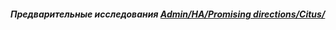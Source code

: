 ##### Предварительные исследования [Admin/HA/Promising directions/Citus/](https://github.com/AV-ghub/PostgreSQL-Cloud-Solutions/tree/main/Admin/HA/Promising%20directions/Citus)

